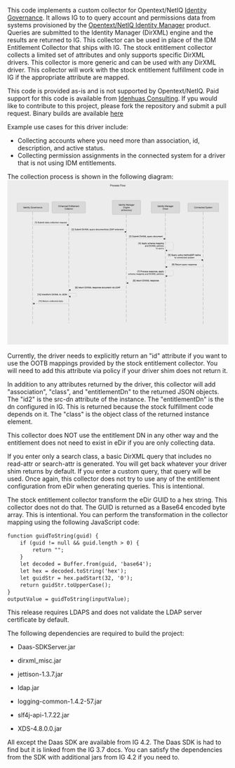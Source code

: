 This code implements a custom collector for Opentext/NetIQ [Identity Governance](https://www.opentext.com/products/identity-governance-and-administration). 
It allows IG to to query account and permissions data from systems provisioned by the [Opentext/NetIQ Identity Manager](https://www.opentext.com/products/netiq-identity-manager) product.
Queries are submitted to the Identity Manager (DirXML) engine and the results are returned to IG. This collector can be used in place of the IDM Entitlement Collector that ships with IG.
The stock entitlement collector collects a limited set of attributes and only supports specific DirXML drivers. This collector is more generic and can be used with any DirXML driver.
This collector will work with the stock entitlement fulfillment code in IG if the appropriate attribute are mapped.

This code is provided as-is and is not supported by Opentext/NetIQ. Paid support for this code is available from [Idenhuas Consulting](https://idenhaus.com).
If ypu would like to contribute to this project, please fork the repository and submit a pull request.
Binary builds are available [here](https://software.pointbluetech.com/pb/oss/eec/v1.0/)

Example use cases for this driver include:
* Collecting accounts where you need more than association, id, description, and active status.
* Collecting permission assignments in the connected system for a driver that is not using IDM entitlements.

The collection process is shown in the following diagram:
![Process Flow](ProcessFlow.png)



Currently, the driver needs to explicitly return an "id" attribute if you want to use the OOTB mappings provided by the stock entitlement collector. You will need to add this attribute via policy if your driver shim does not return it.

In addition to any attributes returned by the driver, this collector will add "association", "class", and "entitlementDn" to the returned JSON objects.
The "id2" is the src-dn attribute of the instance. The "entitlementDn" is the dn configured in IG. This is returned because the stock fulfillment code depends on it.
The "class" is the object class of the returned instance element.

This collector does NOT use the entitlement DN in any other way and the entitlement does not need to exist in eDir if you are only collecting data.

If you enter only a search class, a basic DirXML query that includes no read-attr or search-attr is generated. You will get back whatever your driver shim returns by default.
If you enter a custom query, that query will be used.  Once again, this collector does not try to use any of the entitlement configuration from eDir when generating queries. 
This is intentional.

The stock entitlement collector transform the eDir GUID to a hex string. This collector does not do that. The GUID is returned as a Base64 encoded byte array. This is intentional.
You can perform the transformation in the collector mapping using the following JavaScript code:
```
function guidToString(guid) {
    if (guid != null && guid.length > 0) {
        return "";
    }
    let decoded = Buffer.from(guid, 'base64');
    let hex = decoded.toString('hex');
    let guidStr = hex.padStart(32, '0');
    return guidStr.toUpperCase();
}
outputValue = guidToString(inputValue);
```



This release requires LDAPS and does not validate the LDAP server certificate by default.

The following dependencies are required to build the project:

* Daas-SDKServer.jar 

* dirxml_misc.jar

* jettison-1.3.7.jar

* ldap.jar

* logging-common-1.4.2-57.jar

* slf4j-api-1.7.22.jar

* XDS-4.8.0.0.jar

All except the Daas SDK are available from IG 4.2.  The Daas SDK is had to find but it is linked from the IG 3.7 docs. You can satisfy the dependencies from the SDK with additional jars from IG 4.2 if you need to.
